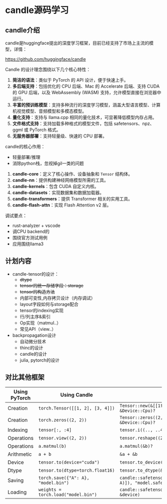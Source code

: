 # candle源码学习

## candle介绍

candle是huggingface提出的深度学习框架，目前已经支持了市场上主流的模型，详情：

https://github.com/huggingface/candle

Candle 的设计理念围绕以下几个核心特性：

1. **简洁的语法**：类似于 PyTorch 的 API 设计，便于快速上手。
2. **多后端支持**：包括优化的 CPU 后端、Mac 的 Accelerate 后端、支持 CUDA 的 GPU 后端，以及 WebAssembly (WASM) 支持，允许模型直接在浏览器中运行。
3. **丰富的预训练模型**：支持多种流行的深度学习模型，涵盖大型语言模型、计算机视觉模型、音频模型和多模态模型。
4. **量化支持**：支持与 llama.cpp 相同的量化技术，可显著降低模型内存占用。
5. **文件格式支持**：支持加载多种格式的模型文件，包括 safetensors、npz、ggml 或 PyTorch 格式。
6. **无服务器部署**：支持轻量级、快速的 CPU 部署。



candle的核心作用：

* 轻量部署/推理
* 消除python栈，忽视掉gil一类的问题



1. **candle-core**：定义了核心操作、设备抽象和 `Tensor` 结构体。
2. **candle-nn**：提供构建神经网络模型所需的工具。
3. **candle-kernels**：包含 CUDA 自定义内核。
4. **candle-datasets**：实现数据集和数据加载器。
5. **candle-transformers**：提供 Transformer 相关的实用工具。
6. **candle-flash-attn**：实现 Flash Attention v2 层。



调试要点：

* rust-analyzer + vscode
* 调CPU backend的
* 围绕官方测试用例
* 应用围绕llama3



## 计划内容

* candle-tensor的设计：
  * ~~dtype~~
  * ~~tensor的统一存储字段：storage~~
  * ~~tensor的构造方法~~
  * 内部可变性,内存拷贝设计（内存调试）
  * layout字段如何与storage配合
  * tensor的indexing实现
  * 行/列主序&索引
  * Op实现（matmul..）
  * 常见API（view..）
* backpropagation设计
  * 自动微分技术
  * thinc的设计
  * candle的设计
  * julia, pytorch的设计



## 对比其他框架

| Using PyTorch | Using Candle                        |                                                              |
| ------------- | ----------------------------------- | ------------------------------------------------------------ |
| Creation      | `torch.Tensor([[1, 2], [3, 4]])`    | `Tensor::new(&[[1f32, 2.], [3., 4.]], &Device::Cpu)?`        |
| Creation      | `torch.zeros((2, 2))`               | `Tensor::zeros((2, 2), DType::F32, &Device::Cpu)?`           |
| Indexing      | `tensor[:, :4]`                     | `tensor.i((.., ..4))?`                                       |
| Operations    | `tensor.view((2, 2))`               | `tensor.reshape((2, 2))?`                                    |
| Operations    | `a.matmul(b)`                       | `a.matmul(&b)?`                                              |
| Arithmetic    | `a + b`                             | `&a + &b`                                                    |
| Device        | `tensor.to(device="cuda")`          | `tensor.to_device(&Device::new_cuda(0)?)?`                   |
| Dtype         | `tensor.to(dtype=torch.float16)`    | `tensor.to_dtype(&DType::F16)?`                              |
| Saving        | `torch.save({"A": A}, "model.bin")` | `candle::safetensors::save(&HashMap::from([("A", A)]), "model.safetensors")?` |
| Loading       | `weights = torch.load("model.bin")` | `candle::safetensors::load("model.safetensors", &device)`    |
